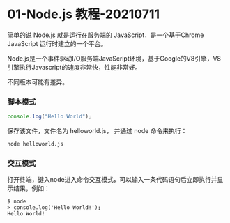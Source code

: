 # 01-Node.js 教程-20210711

简单的说 Node.js 就是运行在服务端的 JavaScript，是一个基于Chrome JavaScript 运行时建立的一个平台。

Node.js是一个事件驱动I/O服务端JavaScript环境，基于Google的V8引擎，V8引擎执行Javascript的速度非常快，性能非常好。

不同版本可能有差异。

### 脚本模式

```js
console.log("Hello World");
```

保存该文件，文件名为 helloworld.js， 并通过 node 命令来执行：

```bash
node helloworld.js
```

### 交互模式

打开终端，键入node进入命令交互模式，可以输入一条代码语句后立即执行并显示结果，例如：

```
$ node
> console.log('Hello World!');
Hello World!
```
